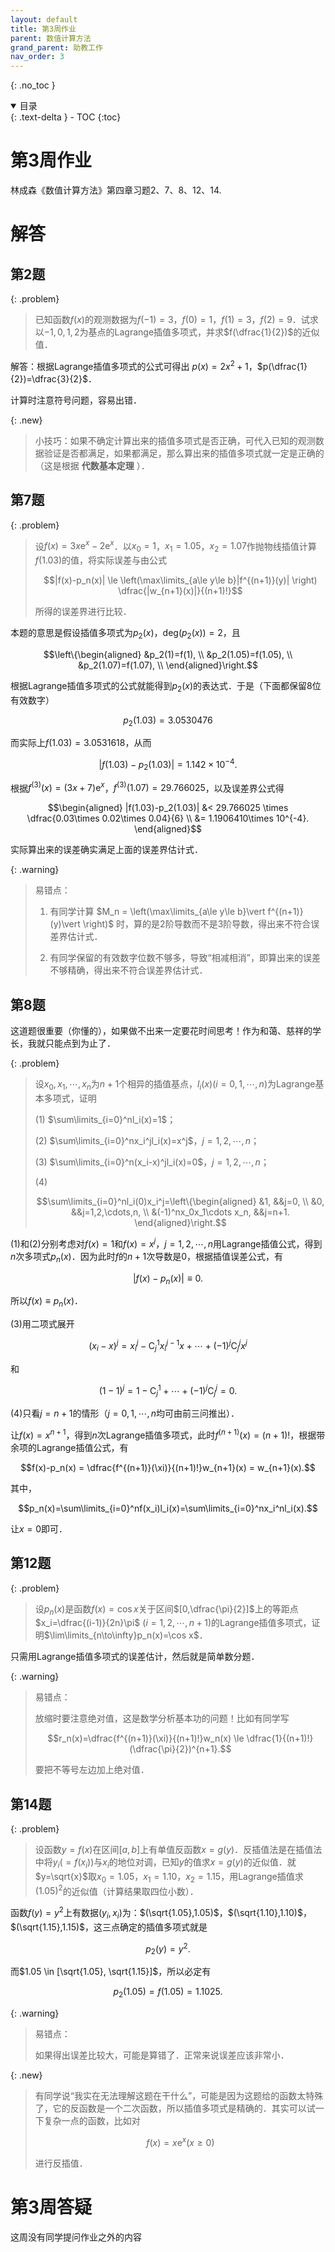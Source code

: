```yaml
---
layout: default
title: 第3周作业
parent: 数值计算方法
grand_parent: 助教工作
nav_order: 3
---
```


{: .no_toc }

<details open markdown="block">
  <summary>
    目录
  </summary>
  {: .text-delta }
- TOC
{:toc}
</details>


# 第3周作业

林成森《数值计算方法》第四章习题2、7、8、12、14.

# 解答

## 第2题

{: .problem}
> 已知函数$f(x)$的观测数据为$f(-1)=3$，$f(0)=1$，$f(1)=3$，$f(2)=9$．试求以$-1,0,1,2$为基点的Lagrange插值多项式，并求$f(\dfrac{1}{2})$的近似值．

解答：根据Lagrange插值多项式的公式可得出 $p(x)=2x^2+1$，$p(\dfrac{1}{2})=\dfrac{3}{2}$．

计算时注意符号问题，容易出错．

{: .new}
> 小技巧：如果不确定计算出来的插值多项式是否正确，可代入已知的观测数据验证是否都满足，如果都满足，那么算出来的插值多项式就一定是正确的（这是根据 **代数基本定理** ）．


## 第7题

{: .problem}
> 设$f(x)=3x\mathrm{e}^x-2\mathrm{e}^x$．以$x_0=1$，$x_1=1.05$，$x_2=1.07$作抛物线插值计算$f(1.03)$的值，将实际误差与由公式
> 
> $$|f(x)-p_n(x)| \le \left(\max\limits_{a\le y\le b}|f^{(n+1)}(y)| \right) \dfrac{|w_{n+1}(x)|}{(n+1)!}$$
> 
> 所得的误差界进行比较．

本题的意思是假设插值多项式为$p_2(x)$，$\mathrm{deg}(p_2(x))=2$，且

$$\left\{\begin{aligned}
&p_2(1)=f(1), \\
&p_2(1.05)=f(1.05), \\
&p_2(1.07)=f(1.07), \\
\end{aligned}\right.$$

根据Lagrange插值多项式的公式就能得到$p_2(x)$的表达式．于是（下面都保留8位有效数字）

$$p_2(1.03) = 3.0530476$$

而实际上$f(1.03) = 3.0531618$，从而

$$|f(1.03)-p_2(1.03)| = 1.142\times 10^{-4}.$$

根据$f^{(3)}(x)=(3x+7)\mathrm{e}^x$，$f^{(3)}(1.07)=29.766025$，以及误差界公式得

$$\begin{aligned}
|f(1.03)-p_2(1.03)| &< 29.766025 \times \dfrac{0.03\times 0.02\times 0.04}{6} \\ 
&= 1.1906410\times 10^{-4}.
\end{aligned}$$

实际算出来的误差确实满足上面的误差界估计式．

{: .warning}
> 易错点：
>
> 1. 有同学计算 $M_n = \left(\max\limits_{a\le y\le b}\vert f^{(n+1)}(y)\vert  \right)$ 时，算的是2阶导数而不是3阶导数，得出来不符合误差界估计式．
>
> 2. 有同学保留的有效数字位数不够多，导致“相减相消”，即算出来的误差不够精确，得出来不符合误差界估计式．

## 第8题

这道题很重要（你懂的），如果做不出来一定要花时间思考！作为和蔼、慈祥的学长，我就只能点到为止了．

{: .problem}
> 设$x_0,x_1,\cdots,x_n$为$n+1$个相异的插值基点，$l_i(x)(i=0,1,\cdots,n)$为Lagrange基本多项式，证明
>
> (1) $\sum\limits_{i=0}^nl_i(x)=1$；
>
> (2) $\sum\limits_{i=0}^nx_i^jl_i(x)=x^j$，$j=1,2,\cdots,n$；
>
> (3) $\sum\limits_{i=0}^n(x_i-x)^jl_i(x)=0$，$j=1,2,\cdots,n$；
>
> (4) 
>
> $$\sum\limits_{i=0}^nl_i(0)x_i^j=\left\{\begin{aligned}
&1, &&j=0, \\
&0, &&j=1,2,\cdots,n, \\
&(-1)^nx_0x_1\cdots x_n, &&j=n+1.
\end{aligned}\right.$$

(1)和(2)分别考虑对$f(x)=1$和$f(x)=x^j$，$j=1,2,\cdots,n$用Lagrange插值公式，得到$n$次多项式$p_n(x)$．因为此时$f$的$n+1$次导数是0，根据插值误差公式，有

$$|f(x)-p_n(x)|\equiv 0.$$

所以$f(x)\equiv p_n(x)$．

(3)用二项式展开

$$(x_i-x)^j=x_i^j-\mathrm{C}_j^1x_i^{j-1}x+\cdots+(-1)^j\mathrm{C}_j^jx^j$$

和

$$(1-1)^j=1-\mathrm{C}_j^1+\cdots+(-1)^j\mathrm{C}_j^j=0.$$

(4)只看$j=n+1$的情形（$j=0,1,\cdots,n$均可由前三问推出）．

让$f(x)=x^{n+1}$，得到$n$次Lagrange插值多项式，此时$f^{(n+1)}(x)=(n+1)!$，根据带余项的Lagrange插值公式，有

$$f(x)-p_n(x) = \dfrac{f^{(n+1)}(\xi)}{(n+1)!}w_{n+1}(x)
= w_{n+1}(x).$$

其中，

$$p_n(x)=\sum\limits_{i=0}^nf(x_i)l_i(x)=\sum\limits_{i=0}^nx_i^nl_i(x).$$

让$x=0$即可．

## 第12题

{: .problem}
> 设$p_n(x)$是函数$f(x)=\cos x$关于区间$[0,\dfrac{\pi}{2}]$上的等距点$x_i=\dfrac{(i-1)}{2n}\pi$ $(i=1,2,\cdots,n+1)$的Lagrange插值多项式，证明$\lim\limits_{n\to\infty}p_n(x)=\cos x$．

只需用Lagrange插值多项式的误差估计，然后就是简单数分题．

{: .warning}
> 易错点：
>
> 放缩时要注意绝对值，这是数学分析基本功的问题！比如有同学写
>
> $$r_n(x)=\dfrac{f^{(n+1)}(\xi)}{(n+1)!}w_n(x) \le \dfrac{1}{(n+1)!}(\dfrac{\pi}{2})^{n+1}.$$
>
> 要把不等号左边加上绝对值．

## 第14题

{: .problem}
> 设函数$y=f(x)$在区间$[a,b]$上有单值反函数$x=g(y)$．反插值法是在插值法中将$y_i(=f(x_i))$与$x_i$的地位对调，已知$y$的值求$x=g(y)$的近似值．就$y=\sqrt{x}$取$x_0=1.05$，$x_1=1.10$，$x_2=1.15$，用Lagrange插值求$(1.05)^2$的近似值（计算结果取四位小数）．

函数$f(y)=y^2$上有数据$(y_i,x_i)$为：$(\sqrt{1.05},1.05)$，$(\sqrt{1.10},1.10)$，$(\sqrt{1.15},1.15)$，这三点确定的插值多项式就是

$$p_2(y)=y^2.$$

而$1.05 \in [\sqrt{1.05}, \sqrt{1.15}]$，所以必定有

$$p_2(1.05)=f(1.05)=1.1025.$$

{: .warning}
> 易错点：
>
> 如果得出误差比较大，可能是算错了．正常来说误差应该非常小．

{: .new}
> 有同学说“我实在无法理解这题在干什么”，可能是因为这题给的函数太特殊了，它的反函数是一个二次函数，所以插值多项式是精确的．其实可以试一下复杂一点的函数，比如对
>
> $$f(x)=x\mathrm{e}^x(x\ge 0)$$
>
> 进行反插值．


# 第3周答疑

这周没有同学提问作业之外的内容







